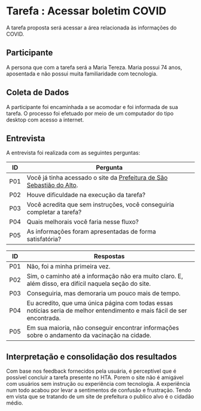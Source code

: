# Tarefa : Acessar boletim COVID

A tarefa proposta será acessar a área relacionada às informações do COVID.

## Participante

A persona que com a tarefa será a Maria Tereza. Maria possui 74 anos, aposentada e não possui muita familiaridade com tecnologia.

## Coleta de Dados

A participante foi encaminhada a se acomodar e foi informada de sua tarefa. O processo foi efetuado por meio de um computador do tipo desktop com acesso a internet.

## Entrevista

A entrevista foi realizada com as seguintes perguntas:

| **ID** | **Pergunta**                                                                                      |
| ------ | ------------------------------------------------------------------------------------------------- |
| P01    | Você já tinha acessado o site da [Prefeitura de São Sebastião do Alto](http://ssalto.rj.gov.br/). |
| P02    | Houve dificuldade na execução da tarefa?                                                          |
| P03    | Você acredita que sem instruções, você conseguiria completar a tarefa?                            |
| P04    | Quais melhorais você faria nesse fluxo?                                                           |
| P05    | As informações foram apresentadas de forma satisfatória?                                          |

| **ID** | **Respostas**                                                                                                           |
| ------ | ----------------------------------------------------------------------------------------------------------------------- |
| P01    | Não, foi a minha primeira vez.                                                                                          |
| P02    | Sim, o caminho até a informação não era muito claro. E, além disso, era difícil naquela seção do site.                  |
| P03    | Conseguiria, mas demoraria um pouco mais de tempo.                                                                      |
| P04    | Eu acredito, que uma única página com todas essas notícias seria de melhor entendimento e mais fácil de ser encontrada. |
| P05    | Em sua maioria, não conseguir encontrar informações sobre o andamento da vacinação na cidade.                           |

## Interpretação e consolidação dos resultados

Com base nos feedback fornecidos pela usuária, é perceptível que é possível concluir a tarefa presente no HTA. Porem o site não é amigável com usuários sem instrução ou experiência com tecnologia. A experiência num todo acabou por levar a sentimentos de confusão e  frustração. Tendo em vista que se tratando de um site de prefeitura o publico alvo é o cidadão médio.